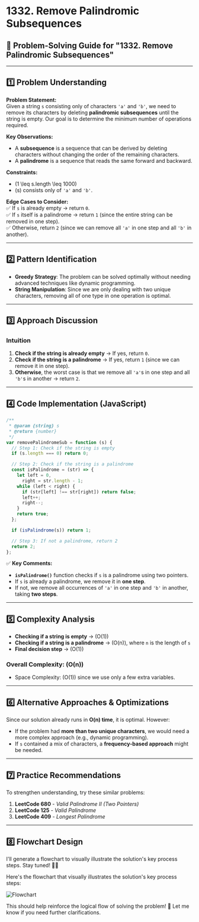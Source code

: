 # **1332. Remove Palindromic Subsequences**

## 🚀 Problem-Solving Guide for "1332. Remove Palindromic Subsequences"

---

## **1️⃣ Problem Understanding**

**Problem Statement:**  
Given a string `s` consisting only of characters `'a'` and `'b'`, we need to remove its characters by deleting **palindromic subsequences** until the string is empty. Our goal is to determine the minimum number of operations required.

**Key Observations:**

- A **subsequence** is a sequence that can be derived by deleting characters without changing the order of the remaining characters.
- A **palindrome** is a sequence that reads the same forward and backward.

**Constraints:**

- \(1 \leq s.length \leq 1000\)
- \(s\) consists only of `'a'` and `'b'`.

**Edge Cases to Consider:**  
✅ If `s` is already empty → return `0`.  
✅ If `s` itself is a palindrome → return `1` (since the entire string can be removed in one step).  
✅ Otherwise, return `2` (since we can remove all `'a'` in one step and all `'b'` in another).

---

## **2️⃣ Pattern Identification**

- **Greedy Strategy**: The problem can be solved optimally without needing advanced techniques like dynamic programming.
- **String Manipulation**: Since we are only dealing with two unique characters, removing all of one type in one operation is optimal.

---

## **3️⃣ Approach Discussion**

### **Intuition**

1. **Check if the string is already empty** → If yes, return `0`.
2. **Check if the string is a palindrome** → If yes, return `1` (since we can remove it in one step).
3. **Otherwise**, the worst case is that we remove all `'a'`s in one step and all `'b'`s in another → return `2`.

---

## **4️⃣ Code Implementation (JavaScript)**

```javascript
/**
 * @param {string} s
 * @return {number}
 */
var removePalindromeSub = function (s) {
  // Step 1: Check if the string is empty
  if (s.length === 0) return 0;

  // Step 2: Check if the string is a palindrome
  const isPalindrome = (str) => {
    let left = 0,
      right = str.length - 1;
    while (left < right) {
      if (str[left] !== str[right]) return false;
      left++;
      right--;
    }
    return true;
  };

  if (isPalindrome(s)) return 1;

  // Step 3: If not a palindrome, return 2
  return 2;
};
```

✅ **Key Comments:**

- **`isPalindrome()`** function checks if `s` is a palindrome using two pointers.
- If `s` is already a palindrome, we remove it in **one step**.
- If not, we remove all occurrences of `'a'` in one step and `'b'` in another, taking **two steps**.

---

## **5️⃣ Complexity Analysis**

- **Checking if a string is empty** → \(O(1)\)
- **Checking if a string is a palindrome** → \(O(n)\), where `n` is the length of `s`
- **Final decision step** → \(O(1)\)

### **Overall Complexity: \(O(n)\)**

- Space Complexity: \(O(1)\) since we use only a few extra variables.

---

## **6️⃣ Alternative Approaches & Optimizations**

Since our solution already runs in **O(n) time**, it is optimal. However:

- If the problem had **more than two unique characters**, we would need a more complex approach (e.g., dynamic programming).
- If `s` contained a mix of characters, a **frequency-based approach** might be needed.

---

## **7️⃣ Practice Recommendations**

To strengthen understanding, try these similar problems:

1. **LeetCode 680** - _Valid Palindrome II (Two Pointers)_
2. **LeetCode 125** - _Valid Palindrome_
3. **LeetCode 409** - _Longest Palindrome_

---

## **8️⃣ Flowchart Design**

I'll generate a flowchart to visually illustrate the solution's key process steps. Stay tuned! 🎨📌

Here's the flowchart that visually illustrates the solution's key process steps:

![Flowchart](sandbox:/mnt/data/remove_palindromic_subsequences.png)

This should help reinforce the logical flow of solving the problem! 🚀 Let me know if you need further clarifications.
